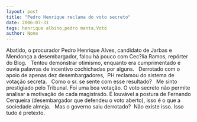 ```yaml
---
layout: post
title: "Pedro Henrique reclama do voto secreto"
date: 2006-07-31
tags: henrique albino,pedro manta,Voto
author: None
---
```

Abatido, o procurador Pedro Henrique Alves, candidato de Jarbas e Mendonça a desembargador, falou há pouco com Cec?lia Ramos, repórter do Blog. 
&nbsp;
Tentou demonstrar otimismo, enquanto era cumprimentado e ouvia palavras de incentivo cochichadas por alguns.
&nbsp;
Derrotado com o apoio de apenas dez desembargadores, &nbsp;PH reclamou do sistema de votação secreta.
&nbsp;
Como o sr. se sente com esse resultado?
&nbsp;
Me sinto prestigiado pelo Tribunal. Foi uma boa votação. O voto secreto não permite analisar a motivação de cada magistrado. É louvável a postura de Fernando Cerqueira (desembargador que defendeu o voto aberto), isso é o que a sociedade almeja.
&nbsp;
Mas o governo saiu derrotado?
&nbsp;Não existe isso. Isso tudo é pretexto. 